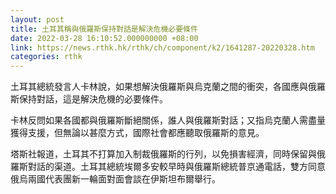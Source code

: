 ```yaml
---
layout: post
title: 土耳其稱與俄羅斯保持對話是解決危機必要條件
date: 2022-03-28 16:10:52.000000000 +08:00
link: https://news.rthk.hk/rthk/ch/component/k2/1641287-20220328.htm
categories: rthk
---
```


土耳其總統發言人卡林說，如果想解決俄羅斯與烏克蘭之間的衝突，各國應與俄羅斯保持對話，這是解決危機的必要條件。

卡林反問如果各國都與俄羅斯斷絕關係，誰人與俄羅斯對話；又指烏克蘭人需盡量獲得支援，但無論以甚麼方式，國際社會都應聽取俄羅斯的意見。

塔斯社報道，土耳其不打算加入制裁俄羅斯的行列，以免損害經濟，同時保留與俄羅斯對話的渠道。土耳其總統埃爾多安較早時與俄羅斯總統普京通電話，雙方同意俄烏兩國代表團新一輪面對面會談在伊斯坦布爾舉行。
